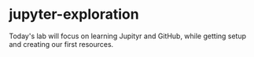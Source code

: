 # jupyter-exploration

Today's lab will focus on learning Jupityr and GitHub, while getting setup and creating our first resources.
